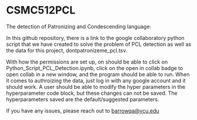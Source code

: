 # CSMC512PCL


The detection of Patronizing and Condescending language:

In this github repository, there is a link to the google collaboratory python script that we have created to solve the problem of PCL detection as well as the data for this project, dontpatronizeme_pcl.tsv. 

With how the permissions are set up, on should be able to click on Python_Script_PCL_Detection.ipynb, click on the open in collab badge to open collab in a new window, and the program should be able to run. When it comes to authroizing the data, just log in with any google account and it should work. A user should be able to modify the hyper parameters in the hyperparameter code block, but these changes can not be saved. The hyperparameters saved are the default/suggested parameters. 

If you have any issues, please reach out to barrowqa@vcu.edu
